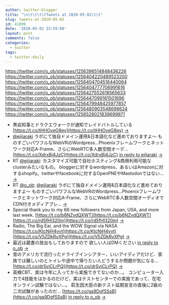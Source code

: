 ```yaml
---
author: twitter-blogger
title: "\n\t\t\t\tTweets at 2020-05-02\t\t"
slug: tweets-at-2020-05-02
id: 41899
date: '2020-05-02 23:59:00'
layout: post
comments: false
categories:
  - twitter
tags:
  - twitter-daily
---
```


https://twitter.com/o_ob/statuses/1256396514848436226 https://twitter.com/o_ob/statuses/1256404220489523200 https://twitter.com/o_ob/statuses/1256404704516440064 https://twitter.com/o_ob/statuses/1256404777706991616 https://twitter.com/o_ob/statuses/1256427552618565633 https://twitter.com/o_ob/statuses/1256447099161501696 https://twitter.com/o_ob/statuses/1256479948425977857 https://twitter.com/o_ob/statuses/1256480903548698624 https://twitter.com/o_ob/statuses/1256528021839699971  

*   黒岩知事とドラクエウォークが通知でレイドバトルしている [https://t.co/tHHOveG8ey](https://t.co/tHHOveG8ey) [->](https://twitter.com/o_ob/statuses/1256396514848436226)
*   [@eijiaraki](https://twitter.com/eijiaraki) ラボにて独自ドメイン運用&日本語化など進めておりますよ〜 ものすごいパワフルなWebVRのWordpress…Phoenixフレームワークとネットワーク対応A-Frame、さらにWebRTC多人数空間オーデ… [https://t.co/XdrxBj4JzC](https://t.co/XdrxBj4JzC) [in reply to eijiaraki](https://twitter.com/eijiaraki/statuses/1256397445421953024) [->](https://twitter.com/o_ob/statuses/1256404220489523200)
*   RT [@eijiaraki](https://twitter.com/eijiaraki): カスタマイズ可能で自社ホスティング&商用利用可能なclusterみたいなもの。 bloggerに対するwordpress、あるいはAmazonに対するshopify。twitterやfacebookに対するOpenPNEやMastodonではない… [->](https://twitter.com/o_ob/statuses/1256404704516440064)
*   RT [@o_ob](https://twitter.com/o_ob): [@eijiaraki](https://twitter.com/eijiaraki) ラボにて独自ドメイン運用&日本語化など進めておりますよ〜 ものすごいパワフルなWebVRのWordpress…Phoenixフレームワークとネットワーク対応A-Frame、さらにWebRTC多人数空間オーディオでCDN付きメディアプレ… [->](https://twitter.com/o_ob/statuses/1256404777706991616)
*   Special thank you to my 66 new followers from Japan, USA, and more last week. [https://t.co/b6NZvdQXWT](https://t.co/b6NZvdQXWT) [https://t.co/rd5fHl320m](https://t.co/rd5fHl320m) [->](https://twitter.com/o_ob/statuses/1256427552618565633)
*   Radio, The Big Ear, and the WOW Signal via NASA [https://t.co/KtcNiH4vvt](https://t.co/KtcNiH4vvt) [https://t.co/V5ZDkRvXPg](https://t.co/V5ZDkRvXPg) [->](https://twitter.com/o_ob/statuses/1256447099161501696)
*   最近は蔵書の放出もしておりますので 欲しい人はDMください [in reply to o_ob](https://twitter.com/o_ob/statuses/1078927410320486400) [->](https://twitter.com/o_ob/statuses/1256479948425977857)
*   昔のアメリカで流行ったドライブインシアター、いいアイディアだけど、家族では難しいのとトイレや途中で帰りたい人どうするか問題が気になる… [https://t.co/drSviCLrPQ](https://t.co/drSviCLrPQ) [->](https://twitter.com/o_ob/statuses/1256480903548698624)
*   英検CBT、実は今年に入ってから実施できてないのか…。 コンピューター入力で4技能をはかるのだけど、実はテストセンターでの実施であって、在宅オンライン試験ではない…。 萩生田大臣の新テスト延期宣言の直後に2級の二次試験があったのだ… [https://t.co/ga9DgfSSsB](https://t.co/ga9DgfSSsB) [in reply to o_ob](https://twitter.com/o_ob/statuses/1253153638798618624) [->](https://twitter.com/o_ob/statuses/1256528021839699971)